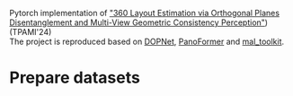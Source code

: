 Pytorch implementation of ["360 Layout Estimation via Orthogonal Planes Disentanglement and Multi-View Geometric Consistency Perception"](https://ieeexplore.ieee.org/stamp/stamp.jsp?arnumber=10634822)) (TPAMI'24)  
The project is reproduced based on [DOPNet](https://github.com/zhijieshen-bjtu/DOPNet), [PanoFormer](https://github.com/zhijieshen-bjtu/PanoFormer) and [mal_toolkit](https://github.com/mvlchallenge/mvl_toolkit). 
# Prepare datasets


